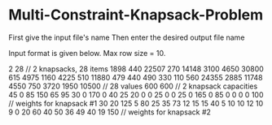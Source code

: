 # Multi-Constraint-Knapsack-Problem
First give the input file's name
Then enter the desired output file name

Input format is given below. Max row size = 10.

2 28 // 2 knapsacks, 28 items
1898 440 22507 270 14148 3100 4650 30800 615 4975
1160 4225 510 11880 479 440 490 330 110 560
24355 2885 11748 4550 750 3720 1950 10500 // 28 values
600 600 // 2 knapsack capacities
45 0 85 150 65 95 30 0 170 0
40 25 20 0 0 25 0 0 25 0
165 0 85 0 0 0 0 100 // weights for knapsack #1
30 20 125 5 80 25 35 73 12 15
15 40 5 10 10 12 10 9 0 20
60 40 50 36 49 40 19 150 // weights for knapsack #2
